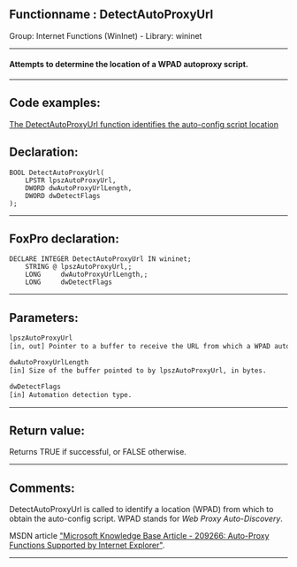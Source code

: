<link rel="stylesheet" type="text/css" href="../../css/win32api.css">  
<link rel="stylesheet" href="https://cdnjs.cloudflare.com/ajax/libs/font-awesome/4.7.0/css/font-awesome.min.css">

## Functionname : DetectAutoProxyUrl
Group: Internet Functions (WinInet) - Library: wininet    
***  


#### Attempts to determine the location of a WPAD autoproxy script.
***  


## Code examples:
[The DetectAutoProxyUrl function identifies the auto-config script location](../../samples/sample_341.md)  

## Declaration:
```foxpro  
BOOL DetectAutoProxyUrl(
	LPSTR lpszAutoProxyUrl,
	DWORD dwAutoProxyUrlLength,
	DWORD dwDetectFlags
);  
```  
***  


## FoxPro declaration:
```foxpro  
DECLARE INTEGER DetectAutoProxyUrl IN wininet;
	STRING @ lpszAutoProxyUrl,;
	LONG     dwAutoProxyUrlLength,;
	LONG     dwDetectFlags  
```  
***  


## Parameters:
```txt  
lpszAutoProxyUrl
[in, out] Pointer to a buffer to receive the URL from which a WPAD autoproxy script can be downloaded.

dwAutoProxyUrlLength
[in] Size of the buffer pointed to by lpszAutoProxyUrl, in bytes.

dwDetectFlags
[in] Automation detection type.  
```  
***  


## Return value:
Returns TRUE if successful, or FALSE otherwise.  
***  


## Comments:
DetectAutoProxyUrl is called to identify a location (WPAD) from which to obtain the auto-config script. WPAD stands for <Em>Web Proxy Auto-Discovery</Em>.  
  
MSDN article <a  href="http://support.microsoft.com/default.aspx?scid=KB;en-us;q209266">"Microsoft Knowledge Base Article - 209266: Auto-Proxy Functions Supported by Internet Explorer"</a>.  
  
***  

